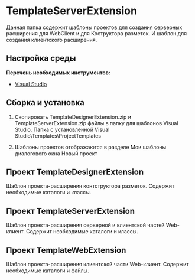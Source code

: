 ﻿# TemplateServerExtension

Данная папка содержит шаблоны проектов для создания серверных расширения для WebClient и для Коструктора разметок. И шаблон для создания клиентского расширения.

## Настройка среды

**Перечень необходимых инструментов:** 
* [Visual Studio](https://www.visualstudio.com)

## Сборка и установка

1. Скопировать TemplateDesignerExtension.zip и TemplateServerExtension.zip файлы в папку для шаблонов Visual Studio.
Папка с установленной Visual Studio\Templates\ProjectTemplates

2. Шаблоны проектов отображаются в разделе Мои шаблоны диалогового окна Новый проект

## Проект TemplateDesignerExtension

Шаблон проекта-расширения контструктора разметок. Содержит необходимые каталоги и классы.

## Проект TemplateServerExtension

Шаблон проекта-расширения серверной и клиентской частей Web-клиент. Содержит необходимые каталоги и классы.

## Проект TemplateWebExtension

Шаблон проекта-расширения клиентской части Web-клиент. Содержит необходимые каталоги и файлы.

